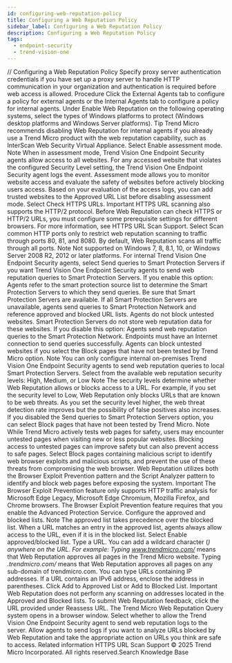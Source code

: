 ```yaml
---
id: configuring-web-reputation-policy
title: Configuring a Web Reputation Policy
sidebar_label: Configuring a Web Reputation Policy
description: Configuring a Web Reputation Policy
tags:
  - endpoint-security
  - trend-vision-one
---
```


/*<![CDATA[*/ $('#title').html($('meta[name=map-description]').attr('content')); /*]]>*/ Configuring a Web Reputation Policy Specify proxy server authentication credentials if you have set up a proxy server to handle HTTP communication in your organization and authentication is required before web access is allowed. Procedure Click the External Agents tab to configure a policy for external agents or the Internal Agents tab to configure a policy for internal agents. Under Enable Web Reputation on the following operating systems, select the types of Windows platforms to protect (Windows desktop platforms and Windows Server platforms). Tip Trend Micro recommends disabling Web Reputation for internal agents if you already use a Trend Micro product with the web reputation capability, such as InterScan Web Security Virtual Appliance. Select Enable assessment mode. Note When in assessment mode, Trend Vision One Endpoint Security agents allow access to all websites. For any accessed website that violates the configured Security Level setting, the Trend Vision One Endpoint Security agent logs the event. Assessment mode allows you to monitor website access and evaluate the safety of websites before actively blocking users access. Based on your evaluation of the access logs, you can add trusted websites to the Approved URL List before disabling assessment mode. Select Check HTTPS URLs. Important HTTPS URL scanning also supports the HTTP/2 protocol. Before Web Reputation can check HTTPS or HTTP/2 URLs, you must configure some prerequisite settings for different browsers. For more information, see HTTPS URL Scan Support. Select Scan common HTTP ports only to restrict web reputation scanning to traffic through ports 80, 81, and 8080. By default, Web Reputation scans all traffic through all ports. Note Not supported on Windows 7, 8, 8.1, 10, or Windows Server 2008 R2, 2012 or later platforms. For internal Trend Vision One Endpoint Security agents, select Send queries to Smart Protection Servers if you want Trend Vision One Endpoint Security agents to send web reputation queries to Smart Protection Servers. If you enable this option: Agents refer to the smart protection source list to determine the Smart Protection Servers to which they send queries. Be sure that Smart Protection Servers are available. If all Smart Protection Servers are unavailable, agents send queries to Smart Protection Network and reference approved and blocked URL lists. Agents do not block untested websites. Smart Protection Servers do not store web reputation data for these websites. If you disable this option: Agents send web reputation queries to the Smart Protection Network. Endpoints must have an Internet connection to send queries successfully. Agents can block untested websites if you select the Block pages that have not been tested by Trend Micro option. Note You can only configure internal on-premises Trend Vision One Endpoint Security agents to send web reputation queries to local Smart Protection Servers. Select from the available web reputation security levels: High, Medium, or Low Note The security levels determine whether Web Reputation allows or blocks access to a URL. For example, if you set the security level to Low, Web Reputation only blocks URLs that are known to be web threats. As you set the security level higher, the web threat detection rate improves but the possibility of false positives also increases. If you disabled the Send queries to Smart Protection Servers option, you can select Block pages that have not been tested by Trend Micro. Note While Trend Micro actively tests web pages for safety, users may encounter untested pages when visiting new or less popular websites. Blocking access to untested pages can improve safety but can also prevent access to safe pages. Select Block pages containing malicious script to identify web browser exploits and malicious scripts, and prevent the use of these threats from compromising the web browser. Web Reputation utilizes both the Browser Exploit Prevention pattern and the Script Analyzer pattern to identify and block web pages before exposing the system. Important The Browser Exploit Prevention feature only supports HTTP traffic analysis for Microsoft Edge Legacy, Microsoft Edge Chromium, Mozilla Firefox, and Chrome browsers. The Browser Exploit Prevention feature requires that you enable the Advanced Protection Service. Configure the approved and blocked lists. Note The approved list takes precedence over the blocked list. When a URL matches an entry in the approved list, agents always allow access to the URL, even if it is in the blocked list. Select Enable approved/blocked list. Type a URL. You can add a wildcard character (*) anywhere on the URL. For example: Typing www.trendmicro.com/* means that Web Reputation approves all pages in the Trend Micro website. Typing *.trendmicro.com/* means that Web Reputation approves all pages on any sub-domain of trendmicro.com. You can type URLs containing IP addresses. If a URL contains an IPv6 address, enclose the address in parentheses. Click Add to Approved List or Add to Blocked List. Important Web Reputation does not perform any scanning on addresses located in the Approved and Blocked lists. To submit Web Reputation feedback, click the URL provided under Reassess URL. The Trend Micro Web Reputation Query system opens in a browser window. Select whether to allow the Trend Vision One Endpoint Security agent to send web reputation logs to the server. Allow agents to send logs if you want to analyze URLs blocked by Web Reputation and take the appropriate action on URLs you think are safe to access. Related information HTTPS URL Scan Support © 2025 Trend Micro Incorporated. All rights reserved.Search Knowledge Base